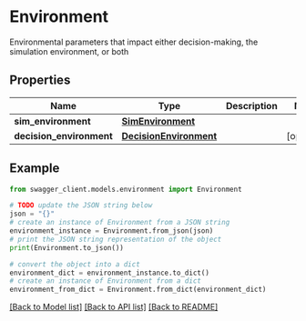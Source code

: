 # Environment

Environmental parameters that impact either decision-making, the simulation environment, or both

## Properties

Name | Type | Description | Notes
------------ | ------------- | ------------- | -------------
**sim_environment** | [**SimEnvironment**](SimEnvironment.md) |  | 
**decision_environment** | [**DecisionEnvironment**](DecisionEnvironment.md) |  | [optional] 

## Example

```python
from swagger_client.models.environment import Environment

# TODO update the JSON string below
json = "{}"
# create an instance of Environment from a JSON string
environment_instance = Environment.from_json(json)
# print the JSON string representation of the object
print(Environment.to_json())

# convert the object into a dict
environment_dict = environment_instance.to_dict()
# create an instance of Environment from a dict
environment_from_dict = Environment.from_dict(environment_dict)
```
[[Back to Model list]](../README.md#documentation-for-models) [[Back to API list]](../README.md#documentation-for-api-endpoints) [[Back to README]](../README.md)


